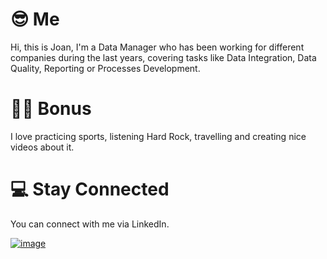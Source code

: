# 😎 Me

Hi, this is Joan, I'm a Data Manager who has been working for different companies during the last years, covering tasks like Data Integration, Data Quality, Reporting or Processes Development.

# 🚴‍♂️ Bonus

I love practicing sports, listening Hard Rock, travelling and creating nice videos about it.

# 💻 Stay Connected

You can connect with me via LinkedIn.

[![image](https://github.com/user-attachments/assets/68ad3970-fc97-4ce8-b5a7-6273dd385d53)](https://www.linkedin.com/in/joan-albert-garc%C3%ADa-delgado-43616ba3/)
